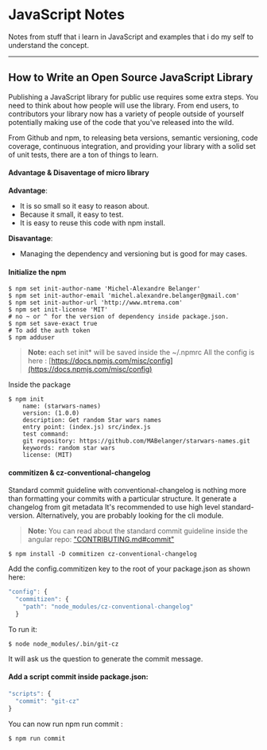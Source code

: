 # <b>JavaScript Notes</b>
Notes from stuff that i learn in JavaScript and examples that i do my self to understand the concept.

----------

## How to Write an Open Source JavaScript Library

Publishing a JavaScript library for public use requires some extra steps. You need to think about how people will use the library. From end users, to contributors your library now has a variety of people outside of yourself potentially making use of the code that you've released into the wild.

From Github and npm, to releasing beta versions, semantic versioning, code coverage, continuous integration, and providing your library with a solid set of unit tests, there are a ton of things to learn.

#### Advantage & Disaventage of micro library
<b>Advantage</b>:
- It is so small so it easy to reason about.
- Because it small, it easy to test.
- It is easy to reuse this code with npm install.

<b>Disavantage</b>:
- Managing the dependency and versioning but is good for may cases.

#### Initialize the npm


```
$ npm set init-author-name 'Michel-Alexandre Belanger'
$ npm set init-author-email 'michel.alexandre.belanger@gmail.com'
$ npm set init-author-url 'http://www.mtrema.com'
$ npm set init-license 'MIT'
# no ~ or ^ for the version of dependency inside package.json.
$ npm set save-exact true
# To add the auth token
$ npm adduser
```

> **Note:** each set init* will be saved inside the ~/.npmrc
All the config is here : [https://docs.npmjs.com/misc/config](https://docs.npmjs.com/misc/config)


Inside the package
```
$ npm init
    name: (starwars-names)
    version: (1.0.0)
    description: Get random Star wars names
    entry point: (index.js) src/index.js
    test command:
    git repository: https://github.com/MABelanger/starwars-names.git
    keywords: random star wars
    license: (MIT)
```


#### commitizen & cz-conventional-changelog
Standard commit guideline with conventional-changelog is nothing more than formatting your commits with a particular structure.
It generate a changelog from git metadata It's recommended to use high level standard-version. Alternatively, you are probably looking for the cli module.

> **Note:** You can read about the standard commit guideline inside the angular repo: ["CONTRIBUTING.md#commit"](https://github.com/angular/angular.js/blob/master/CONTRIBUTING.md#commit)

```
$ npm install -D commitizen cz-conventional-changelog
```

Add the config.commitizen key to the root of your package.json as shown here:
```js
"config": {
  "commitizen": {
    "path": "node_modules/cz-conventional-changelog"
  }
```


To run it:
```
$ node node_modules/.bin/git-cz
```
It will ask us the question to generate the commit message.


#### Add a script commit inside package.json:

```js
"scripts": {
  "commit": "git-cz"
}
```

You can now run npm run commit :
```
$ npm run commit
```
